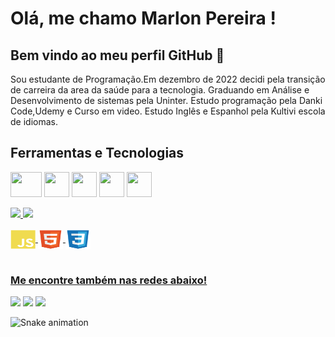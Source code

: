 # Olá, me chamo Marlon Pereira ! 
## Bem vindo ao meu perfil GitHub 👋

Sou estudante de Programação.Em dezembro de 2022 decidi pela transição de carreira da area da saúde para a tecnologia.
Graduando em Análise e Desenvolvimento de sistemas pela Uninter.
Estudo programação pela Danki Code,Udemy e Curso em video.
Estudo Inglês e Espanhol pela Kultivi escola de idiomas.


## Ferramentas e Tecnologias

  <img src="https://cdn.jsdelivr.net/gh/devicons/devicon/icons/html5/html5-original.svg" width="50" height="40" />  <img src="https://cdn.jsdelivr.net/gh/devicons/devicon/icons/css3/css3-original.svg" width="40" height="40" /> <img src="https://cdn.jsdelivr.net/gh/devicons/devicon/icons/javascript/javascript-original.svg" width="40" height="40" /> <img src="https://cdn.jsdelivr.net/gh/devicons/devicon/icons/jquery/jquery-original-wordmark.svg" width="40" height="40" /> <img src="https://cdn.jsdelivr.net/gh/devicons/devicon/icons/python/python-original-wordmark.svg" width="40" height="40" />



 <div>
   <a href="https://github.com/MarlonPereira-Tech">
   <img height="180em" src="https://github-readme-stats.vercel.app/api?username=MarlonPereira-Tech&show_icons=true&theme=tokyonight&include_all_commits=true&count_private=true"/>
   <img height="180em" src="https://github-readme-stats.vercel.app/api/top-langs/?username=MarlonPereira-Tech&layout=compact&langs_count=6&theme=tokyonight"/>

</div>
<div style="display: inline_block"><br>
  <img align="center" alt="Js" height="30" width="40" src="https://raw.githubusercontent.com/devicons/devicon/master/icons/javascript/javascript-plain.svg">
  <img align="center" alt="HTML" height="30" width="40" src="https://raw.githubusercontent.com/devicons/devicon/master/icons/html5/html5-original.svg">
  <img align="center" alt="CSS" height="30" width="40" src="https://raw.githubusercontent.com/devicons/devicon/master/icons/css3/css3-original.svg">
</div>
 
 <br>
 
  ### Me encontre também  nas redes abaixo!
 
<div> 
  <a href="https://instagram.com/devemdobro" target="_blank"><img src="https://img.shields.io/badge/-Instagram-%23E4405F?style=for-the-badge&logo=instagram&logoColor=white" target="_blank"></a> 
  <a href = "mailto:gemeos@devemdobro.com"><img src="https://img.shields.io/badge/-Gmail-%23333?style=for-the-badge&logo=gmail&logoColor=white" target="_blank"></a>
  <a href="https://www.linkedin.com/in/marlonpereira-tech" target="_blank"><img src="https://img.shields.io/badge/-LinkedIn-%230077B5?style=for-the-badge&logo=linkedin&logoColor=white" target="_blank"></a> 
 
  ![Snake animation](https://github.com/MarlonPereira-Tech/MarlonPereira-Tech/blob/output/github-contribution-grid-snake.svg)

</div>



